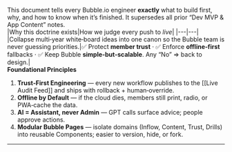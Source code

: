 This document tells every Bubble.io engineer **exactly** what to build first, why, and how to know when it’s finished. It supersedes all prior “Dev MVP & App Content” notes.  
|Why this doctrine exists|How we judge every push to _live_|
|---|---|
|Collapse multi‑year white‑board ideas into one canon so the Bubble team is never guessing priorities.|✅ Protect **member trust** · ✅ Enforce **offline‑first** fallbacks · ✅ Keep Bubble **simple‑but‑scalable**. Any “No” ⇒ back to design.|  
**Foundational Principles**  
1. **Trust‑First Engineering** — every new workflow publishes to the [[Live Audit Feed]] and ships with rollback + human‑override.  
2. **Offline by Default** — if the cloud dies, members still print, radio, or PWA‑cache the data.  
3. **AI = Assistant, never Admin** — GPT calls surface advice; people approve actions.  
4. **Modular Bubble Pages** — isolate domains (Inflow, Content, Trust, Drills) into reusable Components; easier to version, hide, or fork.  
---